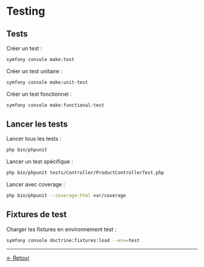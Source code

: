# Testing

## Tests

Créer un test :
```bash
symfony console make:test
```

Créer un test unitaire :
```bash
symfony console make:unit-test
```

Créer un test fonctionnel :
```bash
symfony console make:functional-test
```

## Lancer les tests

Lancer tous les tests :
```bash
php bin/phpunit
```

Lancer un test spécifique :
```bash
php bin/phpunit tests/Controller/ProductControllerTest.php
```

Lancer avec coverage :
```bash
php bin/phpunit --coverage-html var/coverage
```

## Fixtures de test

Charger les fixtures en environnement test :
```bash
symfony console doctrine:fixtures:load --env=test
```

---

[← Retour](../README.md)
